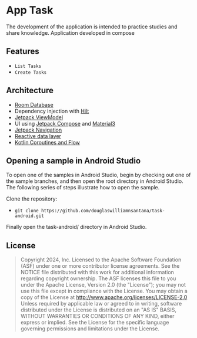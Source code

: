 
# App Task

The development of the application is intended to practice studies and share knowledge. Application developed in compose

## Features

- `List Tasks`
- `Create Tasks`

## Architecture

* [Room Database](https://developer.android.com/training/data-storage/room)
* Dependency injection with [Hilt](https://developer.android.com/training/dependency-injection/hilt-android)
* [Jetpack ViewModel](https://developer.android.com/topic/libraries/architecture/viewmodel)
* UI using [Jetpack Compose](https://developer.android.com/jetpack/compose) and [Material3](https://developer.android.com/jetpack/androidx/releases/compose-material3)
* [Jetpack Navigation](https://developer.android.com/jetpack/compose/navigation)
* [Reactive data layer](https://developer.android.com/topic/architecture/data-layer)
* [Kotlin Coroutines and Flow](https://developer.android.com/kotlin/coroutines)

## Opening a sample in Android Studio

To open one of the samples in Android Studio, begin by checking out one of the sample branches, and then open the root directory in Android Studio. The following series of steps illustrate how to open the sample.

Clone the repository:

- `git clone https://github.com/douglaswilliamnsantana/task-android.git`

Finally open the task-android/ directory in Android Studio.

## License

> Copyright 2024, Inc. Licensed to the Apache Software Foundation
> (ASF) under one or more contributor license agreements. See the NOTICE
> file distributed with this work for additional information regarding
> copyright ownership. The ASF licenses this file to you under the
> Apache License, Version 2.0 (the "License"); you may not use this file
> except in compliance with the License. You may obtain a copy of the
> License at  http://www.apache.org/licenses/LICENSE-2.0  Unless
> required by applicable law or agreed to in writing, software
> distributed under the License is distributed on an "AS IS" BASIS,
> WITHOUT WARRANTIES OR CONDITIONS OF ANY KIND, either express or
> implied. See the License for the specific language governing
> permissions and limitations under the License.

